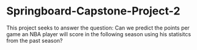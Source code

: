 # Springboard-Capstone-Project-2

This project seeks to answer the question: Can we predict the points per game an NBA player will score in the following season using his statisitcs from the past season? 
